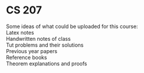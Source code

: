 # CS 207

Some ideas of what could be uploaded for this course: \
Latex notes \
Handwritten notes of class \
Tut problems and their solutions \
Previous year papers \
Reference books \
Theorem explanations and proofs
